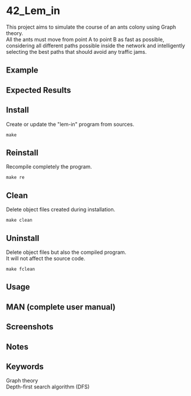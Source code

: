 # 42_Lem_in
This project aims to simulate the course of an ants colony using Graph theory.  
All the ants must move from point A to point B as fast as possible, considering all different paths possible inside the network and intelligently selecting the best paths that should avoid any traffic jams.

## Example

## Expected Results

## Install
Create or update the "lem-in" program from sources.

```
make
```

## Reinstall
Recompile completely the program.

```
make re
```

## Clean
Delete object files created during installation.

```
make clean
```

## Uninstall
Delete object files but also the compiled program.  
It will not affect the source code.

```
make fclean
```

## Usage

## MAN (complete user manual)

## Screenshots

## Notes

## Keywords
Graph theory  
Depth-first search algorithm (DFS)
